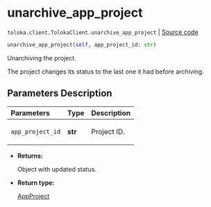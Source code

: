 # unarchive_app_project
`toloka.client.TolokaClient.unarchive_app_project` | [Source code](https://github.com/Toloka/toloka-kit/blob/v0.1.24/src/client.py#L44)

```python
unarchive_app_project(self, app_project_id: str)
```

Unarchiving the project.


The project changes its status to the last one it had before archiving.

## Parameters Description

| Parameters | Type | Description |
| :----------| :----| :-----------|
`app_project_id`|**str**|<p>Project ID.</p>

* **Returns:**

  Object with updated status.

* **Return type:**

  [AppProject](toloka.client.app.AppProject.md)
